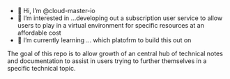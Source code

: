 [logo]: https://cloud-master.io/wp-content/uploads/2021/08/cropped-logo-favicon.png "Cloud-Master.IO"



- 👋 Hi, I’m @cloud-master-io
- 👀 I’m interested in ...developing out a subscription user service to allow users to play in a virtual environment for specific resources at an affordable cost
- 🌱 I’m currently learning ... which platofrm to build this out on

<!---
cloud-master-io/cloud-master-io is a ✨ special ✨ repository because its `README.md` (this file) appears on your GitHub profile.
You can click the Preview link to take a look at your changes.
--->

The goal of this repo is to allow growth of an central hub of technical notes and documentation to assist in users trying to further themselves in a specific technical topic.  

